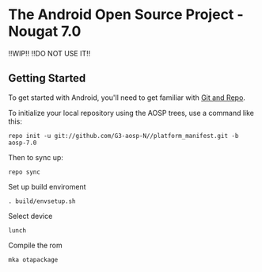 The Android Open Source Project - Nougat 7.0
===========

!!WIP!! !!DO NOT USE IT!!


Getting Started
---------------

To get started with Android, you'll need to get familiar with [Git and Repo](http://source.android.com/source/using-repo.html).

To initialize your local repository using the AOSP trees, use a command like this:

    repo init -u git://github.com/G3-aosp-N//platform_manifest.git -b aosp-7.0

Then to sync up:

    repo sync

Set up build enviroment

    . build/envsetup.sh

Select device

    lunch

Compile the rom

    mka otapackage
